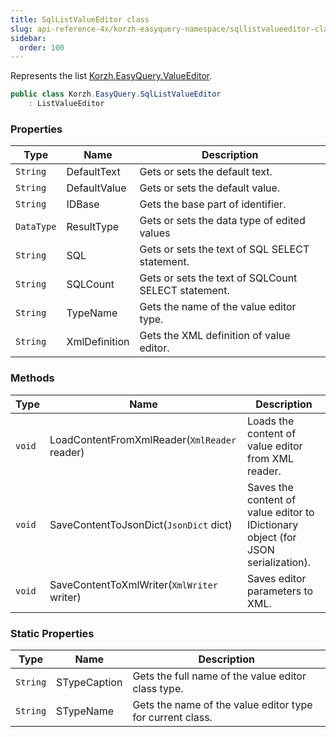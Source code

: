 ```yaml
---
title: SqlListValueEditor class
slug: api-reference-4x/korzh-easyquery-namespace/sqllistvalueeditor-class
sidebar:
  order: 100
---
```


Represents the list [Korzh.EasyQuery.ValueEditor](///easyquery/docs/api-reference-4x/korzh-easyquery-namespace/valueeditor-class).
```csharp
public class Korzh.EasyQuery.SqlListValueEditor
    : ListValueEditor

```

### Properties

| Type | Name | Description | 
| --- | --- | --- | 
| `String` | DefaultText | Gets or sets the default text. | 
| `String` | DefaultValue | Gets or sets the default value. | 
| `String` | IDBase | Gets the base part of identifier. | 
| `DataType` | ResultType | Gets or sets the data type of edited values | 
| `String` | SQL | Gets or sets the text of SQL SELECT statement. | 
| `String` | SQLCount | Gets or sets the text of SQLCount SELECT statement. | 
| `String` | TypeName | Gets the name of the value editor type. | 
| `String` | XmlDefinition | Gets the XML definition of value editor. | 


### Methods

| Type | Name | Description | 
| --- | --- | --- | 
| `void` | LoadContentFromXmlReader(`XmlReader` reader) | Loads the content of value editor from XML reader. | 
| `void` | SaveContentToJsonDict(`JsonDict` dict) | Saves the content of value editor to IDictionary object (for JSON serialization). | 
| `void` | SaveContentToXmlWriter(`XmlWriter` writer) | Saves editor parameters to XML. | 


### Static Properties

| Type | Name | Description | 
| --- | --- | --- | 
| `String` | STypeCaption | Gets the full name of the value editor class type. | 
| `String` | STypeName | Gets the name of the value editor type for current class. |
